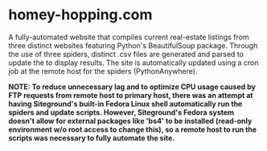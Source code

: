 # homey-hopping.com
A fully-automated website that compiles current real-estate listings from three distinct websites featuring Python's BeautifulSoup package. Through the use of three spiders, distinct .csv files are generated and parsed to update the to display results. The site is automatically updated using a cron job at the remote host for the spiders (PythonAnywhere).

**NOTE: To reduce unnecessary lag and to optimize CPU usage caused by FTP requests from remote host to primary host, there was an attempt at having Siteground's built-in Fedora Linux shell automatically run the spiders and update scripts. However, Siteground's Fedora system doesn't allow for external packages like 'bs4' to be installed (read-only environment w/o root access to change this), so a remote host to run the scripts was necessary to fully automate the site.**

